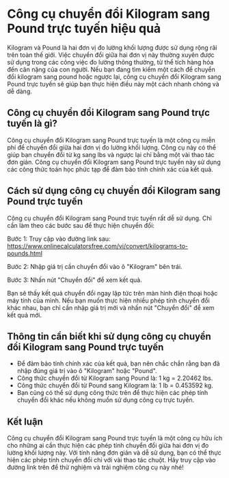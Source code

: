 Công cụ chuyển đổi Kilogram sang Pound trực tuyến hiệu quả
==========================================================

Kilogram và Pound là hai đơn vị đo lường khối lượng được sử dụng rộng rãi trên toàn thế giới. Việc chuyển đổi giữa hai đơn vị này thường xuyên được sử dụng trong các công việc đo lường thông thường, từ thể tích hàng hóa đến cân nặng của con người. Nếu bạn đang tìm kiếm một cách để chuyển đổi kilogram sang pound hoặc ngược lại, công cụ chuyển đổi Kilogram sang Pound trực tuyến sẽ giúp bạn thực hiện điều này một cách nhanh chóng và dễ dàng.

Công cụ chuyển đổi Kilogram sang Pound trực tuyến là gì?
--------------------------------------------------------

Công cụ chuyển đổi Kilogram sang Pound trực tuyến là một công cụ miễn phí để chuyển đổi giữa hai đơn vị đo lường khối lượng. Công cụ này có thể giúp bạn chuyển đổi từ kg sang lbs và ngược lại chỉ bằng một vài thao tác đơn giản. Công cụ chuyển đổi Kilogram sang Pound trực tuyến này sử dụng các công thức toán học phức tạp để đảm bảo tính chính xác của kết quả.

Cách sử dụng công cụ chuyển đổi Kilogram sang Pound trực tuyến
--------------------------------------------------------------

Công cụ chuyển đổi Kilogram sang Pound trực tuyến rất dễ sử dụng. Chỉ cần làm theo các bước sau để thực hiện chuyển đổi:

Bước 1: Truy cập vào đường link sau: <https://www.onlinecalculatorsfree.com/vi/convert/kilograms-to-pounds.html>

Bước 2: Nhập giá trị cần chuyển đổi vào ô "Kilogram" bên trái.

Bước 3: Nhấn nút "Chuyển đổi" để xem kết quả.

Bạn sẽ thấy kết quả chuyển đổi ngay lập tức trên màn hình điện thoại hoặc máy tính của mình. Nếu bạn muốn thực hiện nhiều phép tính chuyển đổi khác nhau, bạn chỉ cần nhập giá trị mới và nhấn nút "Chuyển đổi" để xem kết quả mới.

Thông tin cần biết khi sử dụng công cụ chuyển đổi Kilogram sang Pound trực tuyến
--------------------------------------------------------------------------------

- Để đảm bảo tính chính xác của kết quả, bạn nên chắc chắn rằng bạn đã nhập đúng giá trị vào ô "Kilogram" hoặc "Pound".
- Công thức chuyển đổi từ Kilogram sang Pound là: 1 kg = 2.20462 lbs.
- Công thức chuyển đổi từ Pound sang Kilogram là: 1 lb = 0.453592 kg.
- Bạn cũng có thể sử dụng công thức trên để thực hiện các phép tính chuyển đổi khác nếu không muốn sử dụng công cụ trực tuyến.

Kết luận
--------

Công cụ chuyển đổi Kilogram sang Pound trực tuyến là một công cụ hữu ích cho những ai cần thực hiện các phép tính chuyển đổi giữa hai đơn vị đo lường khối lượng này. Với tính năng đơn giản và dễ sử dụng, bạn có thể thực hiện các phép tính chuyển đổi chỉ với vài thao tác chuột. Hãy truy cập vào đường link trên để thử nghiệm và trải nghiệm công cụ này nhé!